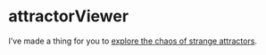 <!--
  id: 239
  date: 2005-03-12T01:06:18
  modified: 2014-05-08T06:00:44
  slug: attractorviewer
  type: post
  excerpt: <p>I&#8217;ve made a thing for you to explore the chaos of strange attractors.</p> 
  content: <p>I&#8217;ve made a thing for you to <a href="javascript:pop('coderef.php?id=625',0,0,800,600)">explore the chaos of strange attractors</a>.</p> 
  categories: code,Java,Processing
  tags: cool shit
-->

# attractorViewer

<p>I&#8217;ve made a thing for you to <a href="javascript:pop('coderef.php?id=625',0,0,800,600)">explore the chaos of strange attractors</a>.</p>

